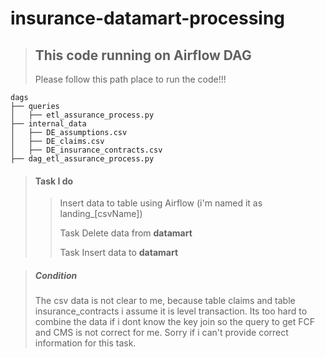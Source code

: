 # insurance-datamart-processing

>## This code running on Airflow DAG
>Please follow this path place to run the code!!!

```
dags
├── queries
│   ├── etl_assurance_process.py
├── internal_data
│   ├── DE_assumptions.csv
│   ├── DE_claims.csv
│   ├── DE_insurance_contracts.csv
├── dag_etl_assurance_process.py
```

>#### Task I do
>> Insert data to table using Airflow (i'm named it as landing_[csvName])
>>
>> Task Delete data from **datamart**
>>
>> Task Insert data to **datamart**


>##### Condition
> The csv data is not clear to me, because table claims and table insurance_contracts i assume it is level transaction. Its too hard to combine the data if i dont know the key join so the query to get FCF and CMS is not correct for me. Sorry if i can't provide correct information for this task.
